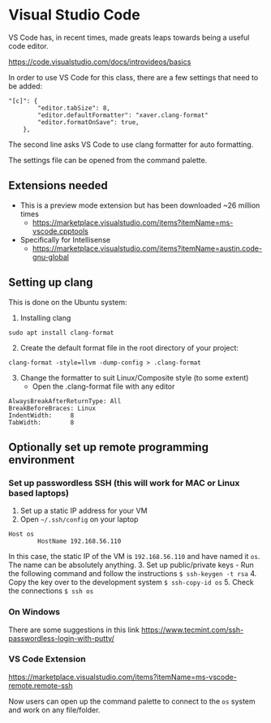 # Visual Studio Code
VS Code has, in recent times, made greats leaps towards being a useful code editor.

https://code.visualstudio.com/docs/introvideos/basics

In order to use VS Code for this class, there are a few settings that need to be added:
```
"[c]": {
        "editor.tabSize": 8,
        "editor.defaultFormatter": "xaver.clang-format"
        "editor.formatOnSave": true,
    },
```
The second line asks VS Code to use clang formatter for auto formatting.

The settings file can be opened from the command palette.

## Extensions needed
- This is a preview mode extension but has been downloaded ~26 million times
    - https://marketplace.visualstudio.com/items?itemName=ms-vscode.cpptools
- Specifically for Intellisense
    - https://marketplace.visualstudio.com/items?itemName=austin.code-gnu-global

## Setting up clang
This is done on the Ubuntu system:
1. Installing clang
```
sudo apt install clang-format
```
2. Create the default format file in the root directory of your project:
```
clang-format -style=llvm -dump-config > .clang-format
```
3. Change the formatter to suit Linux/Composite style (to some extent)
    - Open the .clang-format file with any editor
```
AlwaysBreakAfterReturnType: All
BreakBeforeBraces: Linux
IndentWidth:     8
TabWidth:        8
```

## Optionally set up remote programming environment
### Set up passwordless SSH (this will work for MAC or Linux based laptops)
1. Set up a static IP address for your VM
2. Open `~/.ssh/config` on your laptop
```
Host os
        HostName 192.168.56.110
```
In this case, the static IP of the VM is `192.168.56.110` and have named it `os`. The name can be absolutely anything.
3. Set up public/private keys
    - Run the following command and follow the instructions
`$ ssh-keygen -t rsa`
4. Copy the key over to the development system
`$ ssh-copy-id os`
5. Check the connections
`$ ssh os`
### On Windows
There are some suggestions in this link
https://www.tecmint.com/ssh-passwordless-login-with-putty/

### VS Code Extension
https://marketplace.visualstudio.com/items?itemName=ms-vscode-remote.remote-ssh

Now users can open up the command palette to connect to the `os` system and work on any file/folder.